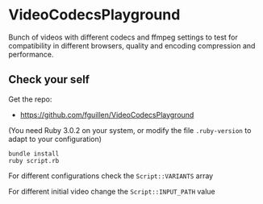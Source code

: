 # VideoCodecsPlayground
Bunch of videos with different codecs and ffmpeg settings to test for compatibility in different browsers, quality and encoding compression and performance.

## Check your self

Get the repo:

- https://github.com/fguillen/VideoCodecsPlayground

(You need Ruby 3.0.2 on your system, or modify the file `.ruby-version` to adapt to your configuration)

    bundle install
    ruby script.rb

For different configurations check the `Script::VARIANTS` array

For different initial video change the `Script::INPUT_PATH` value
